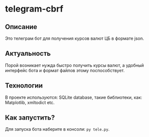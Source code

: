 # telegram-cbrf
## Описание
Это телеграм бот для получения курсов валют ЦБ в формате json.
## Актуальность
Порой возникает нужда быстро получить курсы валют, а удобный интерфейс бота и формат файлов этому поспособствует. 
## Технологии
В проекте используются: SQLite database, такие библиотеки, как: Matplotlib, xmltodict etc.
## Как запустить?
Для запуска бота наберите в консоли: `py tele.py`.